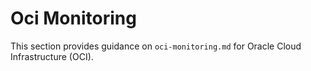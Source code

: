 # Oci Monitoring

This section provides guidance on `oci-monitoring.md` for Oracle Cloud Infrastructure (OCI).